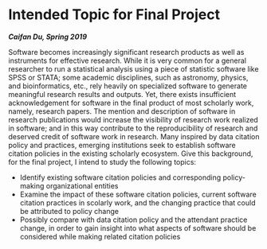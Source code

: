 # Intended Topic for Final Project
**_Caifan Du, Spring 2019_**

Software becomes increasingly significant research products as well as instruments for effective research. While it is very common for a general researcher to run a statistical analysis using a piece of statistic software like SPSS or STATA; some academic disciplines, such as astronomy, physics, and bioinformatics, etc., rely heavily on specialized software to generate meaningful research results and outputs. Yet, there exists insufficient acknowledgement for software in the final product of most scholarly work, namely, research papers. The mention and description of software in research publications would increase the visibility of research work realized in software; and in this way contribute to the reproducibility of research and deserved credit of software work in research. Many inspired by data citation policy and practices, emerging institutions seek to establish software citation policies in the existing scholarly ecosystem. Give this background, for the final project, I intend to study the following topics:

* Identify existing software citation policies and corresponding policy-making organizational entities
* Examine the impact of these software citation policies, current software citation practices in scolarly work, and the changing practice that could be attributed to policy change
* Possibly compare with data citation policy and the attendant practice change, in order to gain insight into what aspects of software should be considered while making related citation policies
